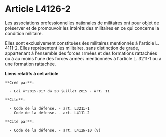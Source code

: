 # Article L4126-2

Les associations professionnelles nationales de militaires ont pour objet de préserver et de promouvoir les intérêts des
militaires en ce qui concerne la condition militaire. 

Elles sont exclusivement constituées des militaires mentionnés à l'article L. 4111-2. Elles représentent les militaires, sans
distinction de grade, appartenant à l'ensemble des forces armées et des formations rattachées ou à au moins l'une des forces
armées mentionnées à l'article L. 3211-1 ou à une formation rattachée.

**Liens relatifs à cet article**

	**Créé par**:

	  - Loi n°2015-917 du 28 juillet 2015 - art. 11

	**Cite**:

	  - Code de la défense. - art. L3211-1
	  - Code de la défense. - art. L4111-2

	**Cité par**:

	  - Code de la défense. - art. L4126-10 (V)

